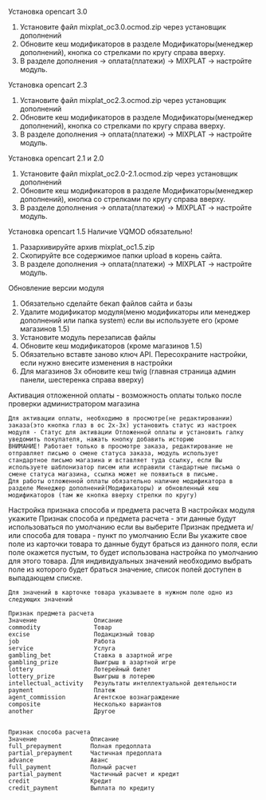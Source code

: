 Установка opencart 3.0
1) Установите файл mixplat_oc3.0.ocmod.zip через установщик дополнений
2) Обновите кеш модификаторов в разделе Модификаторы(менеджер дополнений), кнопка со стрелками по кругу справа вверху.
3) В разделе дополнения -> оплата(платежи) -> MIXPLAT -> настройте модуль.

Установка opencart 2.3
1) Установите файл mixplat_oc2.3.ocmod.zip через установщик дополнений
2) Обновите кеш модификаторов в разделе Модификаторы(менеджер дополнений), кнопка со стрелками по кругу справа вверху.
3) В разделе дополнения -> оплата(платежи) -> MIXPLAT -> настройте модуль.

Установка opencart 2.1 и 2.0
1) Установите файл mixplat_oc2.0-2.1.ocmod.zip через установщик дополнений
2) Обновите кеш модификаторов в разделе Модификаторы(менеджер дополнений), кнопка со стрелками по кругу справа вверху.
3) В разделе дополнения -> оплата(платежи) -> MIXPLAT -> настройте модуль.

Установка opencart 1.5
Наличие VQMOD обязательно!
1) Разархивируйте архив mixplat_oc1.5.zip
2) Скопируйте все содержимое папки upload в корень сайта.
3) В разделе дополнения -> оплата(платежи) -> MIXPLAT -> настройте модуль.

Обновление версии модуля

1) Обязательно сделайте бекап файлов сайта и базы
2) Удалите модификатор модуля(меню модификаторы или менеджер дополнений или папка system) если вы используете его (кроме магазинов 1.5)
3) Установите модуль перезаписав файлы
4) Обновите кеш модификаторов (кроме магазинов 1.5)
5) Обязательно вставте заново ключ API. Пересохраните настройки, если нужно внесите изменения в настройки
6) Для магазинов 3х обновите кеш twig (главная страница админ панели, шестеренка справа вверху)


Активация отложенной оплаты - возможность оплаты только после проверки администратором магазина

	Для активации оплаты, необходимо в просмотре(не редактировании) заказа(это кнопка глаз в oc 2х-3х) установить статус из настроек модуля - Статус для активации Отложенной оплаты и установить галку уведомить покупателя, нажать кнопку добавить историю
	ВНИМАНИЕ! Работает только в просмотре заказа, редактирование не отправляет письмо о смене статуса заказа, модуль использует стандартное письмо магазина и вставляет туда ссылку, если Вы используете шаблонизатор писем или исправили стандартные письма о смене статуса магазина, ссылка может не появиться в письме.
	Для работы отложенной оплаты обязательно наличие модификатора в разделе Менеджер дополнений(Модификаторы) и обновленный кеш модификаторов (там же кнопка вверху стрелки по кругу)


Настройка признака способа и предмета расчета
	В настройках модуля укажите Признак способа и предмета расчета - эти данные будут использоваться по умолчанию если вы выберите Признак предмета и/или способа для товара - пункт по умолчанию
	Если Вы укажите свое поле из карточки товара то данные будут браться из данного поля, если поле окажется пустым, то будет использована настройка по умолчанию для этого товара.
	Для индивидуальных значений необходимо выбрать поле из которого будет браться значение, список полей доступен в выпадающем списке.

	Для значений в карточке товара указываете в нужном поле одно из следующих значений
	
	Признак предмета расчета
	Значение 	            Описание
	commodity 	            Товар
	excise 	                Подакцизный товар
	job 	                Работа
	service 	            Услуга
	gambling_bet 	        Ставка в азартной игре
	gambling_prize      	Выигрыш в азартной игре
	lottery 	            Лотерейный билет
	lottery_prize 	        Выигрыш в лотерею
	intellectual_activity 	Результаты интеллектуальной деятельности
	payment 	            Платеж
	agent_commission 	    Агентское вознаграждение
	composite 	            Несколько вариантов
	another 	            Другое

	 
	Признак способа расчета
	Значение 	           Описание
	full_prepayment 	   Полная предоплата
	partial_prepayment 	   Частичная предоплата
	advance 	           Аванс
	full_payment 	       Полный расчет
	partial_payment 	   Частичный расчет и кредит
	credit 	               Кредит
	credit_payment 	       Выплата по кредиту